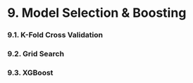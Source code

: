 # 9. Model Selection & Boosting

### 9.1. K-Fold Cross Validation
### 9.2. Grid Search
### 9.3. XGBoost
